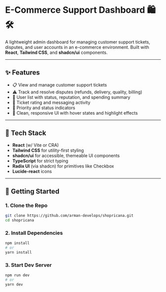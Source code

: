 # E-Commerce Support Dashboard 🛍️🛠️

A lightweight admin dashboard for managing customer support tickets, disputes, and user accounts in an e-commerce environment. Built with **React**, **Tailwind CSS**, and **shadcn/ui** components.

---

## ✨ Features

- 📋 View and manage customer support tickets
- ⚠️ Track and resolve disputes (refunds, delivery, quality, billing)
- 👤 User list with status, reputation, and spending summary
- 📨 Ticket rating and messaging activity
- 🎯 Priority and status indicators
- 🧭 Clean, responsive UI with hover states and highlight effects

---

## 🧰 Tech Stack

- **React** (w/ Vite or CRA)
- **Tailwind CSS** for utility-first styling
- **shadcn/ui** for accessible, themeable UI components
- **TypeScript** for strict typing
- **Radix UI** (via shadcn) for primitives like Checkbox
- **Lucide-react** icons

---

## 🚀 Getting Started

### 1. Clone the Repo

```bash
git clone https://github.com/arman-develops/shopricana.git
cd shopricana
```

### 2. Install Dependencies
```bash
npm install
# or
yarn install
```

### 3. Start Dev Server
```bash
npm run dev
# or
yarn dev
```
